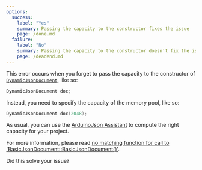 ```yaml
---
options:
  success:
    label: "Yes"
    summary: Passing the capacity to the constructor fixes the issue
    page: /done.md
  failure:
    label: "No"
    summary: Passing the capacity to the constructor doesn't fix the issue
    page: /deadend.md
---
```


This error occurs when you forget to pass the capacity to the constructor of [`DynamicJsonDocument`](/v6/api/dynamicjsondocument/), like so:

```c++
DynamicJsonDocument doc;
```

Instead, you need to specify the capacity of the memory pool, like so:

```c++
DynamicJsonDocument doc(2048);
```

As usual, you can use the [ArduinoJson Assistant](/v6/assistant/) to compute the right capacity for your project.

For more information, please read [no matching function for call to 'BasicJsonDocument::BasicJsonDocument()'](/v6/error/no-matching-function-for-call-to-basicjsondocument-basicjsondocument/).

Did this solve your issue?
